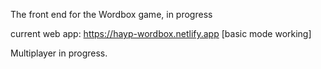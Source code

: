 The front end for the Wordbox game, in progress

current web app: https://hayp-wordbox.netlify.app
[basic mode working]

Multiplayer in progress.
